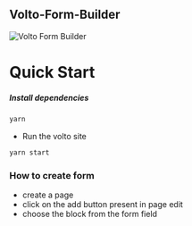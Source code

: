 ## Volto-Form-Builder

![Volto Form Builder](https://github.com/iFlameing/volto-form-builder/blob/master/volto-form-builder.png?raw=true)

# Quick Start

##### Install dependencies

```bash
yarn
```

- Run the volto site

```bash
yarn start
```

### How to create form

- create a page
- click on the add button present in page edit
- choose the block from the form field
